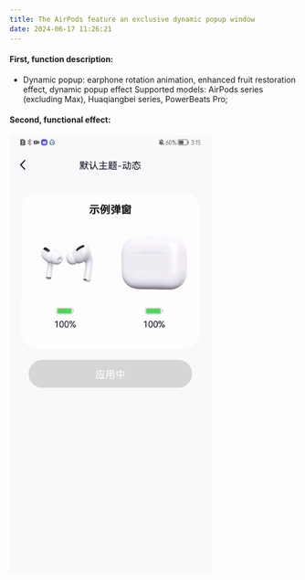 ```yaml
---
title: The AirPods feature an exclusive dynamic popup window 
date: 2024-06-17 11:26:21
---
```


#### First, function description:
- Dynamic popup: earphone rotation animation, enhanced fruit restoration effect, dynamic popup effect Supported models:
  AirPods series (excluding Max), Huaqiangbei series, PowerBeats Pro;

#### Second, functional effect:

<img src="dynamic_pop/img.png" width="70%" alt="">
